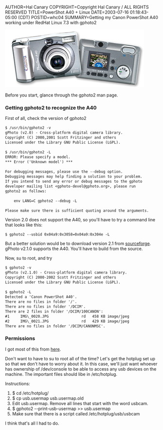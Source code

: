 AUTHOR=Hal Canary
COPYRIGHT=Copyright Hal Canary / ALL RIGHTS RESERVED
TITLE=PowerShot A40 + Linux
DATE=2003-07-16 01:18:43-05:00 (CDT)
POSTID=whc04
SUMMARY=Getting my Canon PowerShot A40 working under RedHat Linux 7.3 with gphoto2

![pic of A40](/images/A40.jpg)

Before you start, glance through the gphoto2 man page.

### Getting gphoto2 to recognize the A40

First of all, check the version of gphoto2

```
$ /usr/bin/gphoto2 -v
gPhoto (v2.0) - Cross-platform digital camera library.
Copyright (C) 2000,2001 Scott Fritzinger and others
Licensed under the Library GNU Public License (LGPL).

$ /usr/bin/gphoto2 -L
ERROR: Please specify a model.
*** Error ('Unknown model') ***

For debugging messages, please use the --debug option.
Debugging messages may help finding a solution to your problem.
If you intend to send any error or debug messages to the gphoto
developer mailing list <gphoto-devel@gphoto.org>, please run
gphoto2 as follows:

    env LANG=C gphoto2 --debug -L

Please make sure there is sufficient quoting around the arguments.
```

Version 2.0 does not support the A40, so you'll have to try a command line that looks like this:

```
$ gphoto2 --usbid 0x04a9:0x3058=0x04a9:0x304e -L
```

But a better solution would be to download version 2.1 from [sourceforge](http://prdownloads.sourceforge.net/gphoto/gphoto2-2.1.0.tar.gz). gPhoto v2.1.0 supports the A40. You'll have to build from the source.

Now, su to root, and try

```
$ gphoto2 -v
gPhoto (v2.1.0) - Cross-platform digital camera library.
Copyright (C) 2000-2002 Scott Fritzinger and others
Licensed under the Library GNU Public License (LGPL).

$ gphoto2 -L
Detected a 'Canon PowerShot A40'.
There are no files in folder '/'.
There are no files in folder '/DCIM'.
There are 2 files in folder '/DCIM/100CANON':
#1     IMG\_0020.JPG               rd   458 KB image/jpeg
#2     IMG\_0021.JPG               rd   429 KB image/jpeg
There are no files in folder '/DCIM/CANONMSC'.
```

### Permissions

I got most of this from [here](http://n-dimensional.de/projects/digicam/The_gPhoto2_Manual/html/permissions-usb.html).

Don't want to have to su to root all of the time? Let's get the hotplug set up so that we don't have to worry about it. In this case, we'll just want whoever has ownership of /dev/console to be able to access any usb devices on the machine. The important files should libe in /etc/hotplug.

Instructions:

1.  $ cd /etc/hotplug/
2.  $ cp usb.usermap usb.usermap.old
3.  Edit usb.usermap. Remove all lines that start with the word usbcam.
4.  $ gphoto2 --print-usb-usermap >> usb.usermap
5.  Make sure that there is a script called /etc/hotplug/usb/usbcam

I think that's all I had to do.
